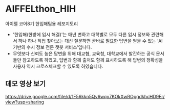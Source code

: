 # AIFFELthon_HIH
아이펠 코어8기 한입해팀용 레포지토리
- '한입해(한방에 입시 해결)'는 매년 변하고 대학별로 모두 다른 입시 정보와 관련해서 하나 하나 직접 찾아보는 대신 질문하면 곧바로 필요한 답변을 얻을 수 있는 ‘AI 기반의 수시 정보 전문 챗봇 서비스’입니다.
- 무엇보다 신뢰도 높은 답변을 위해 대교협, 교육청, 대학교에서 발간하는 공식 문서들만 참고하도록 하였고, 답변과 함께 출처도 함께 표시하도록 해 답변의 정확성을 사용자 역시 크로스체크할 수 있도록 하였습니다. 

## 데모 영상 보기
https://drive.google.com/file/d/1F56kkn5Qv6wqv7KOkXwROpgdkhcHD9Er/view?usp=sharing
